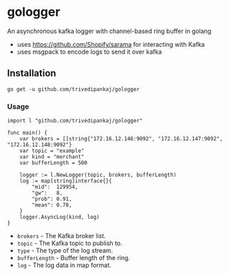 # gologger
 An asynchronous kafka logger with channel-based ring buffer in golang
 * uses https://github.com/Shopify/sarama for interacting with Kafka
 * uses msgpack to encode logs to send it over kafka
## Installation

```
go get -u github.com/trivedipankaj/gologger
```

### Usage


```
import l "github.com/trivedipankaj/gologger"

func main() {
    var brokers = []string{"172.16.12.146:9092", "172.16.12.147:9092", "172.16.12.148:9092"}
    var topic = "example"
    var kind = "merchant"
    var bufferLength = 500

    logger := l.NewLogger(topic, brokers, bufferLength)
    log := map[string]interface{}{
        "mid":  129954,
        "gw":   8,
        "prob": 0.91,
        "mean": 0.78,
    }
    logger.AsyncLog(kind, log)
}
```
* `brokers` - The Kafka broker list.
* `topic` - The Kafka topic to publish to.
* `type` - The type of the log stream.
* `bufferLength` - Buffer length of the ring.
* `log` - The log data in map format.

